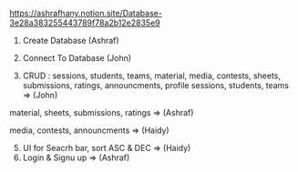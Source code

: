 https://ashrafhany.notion.site/Database-3e28a383255443789f78a2b12e2835e9


1) Create Database  (Ashraf)

2) Connect To Database (John)

3) CRUD : sessions, students, teams, material, media, contests, sheets, submissions, ratings, announcments, profile
sessions, students, teams => (John)

material, sheets, submissions, ratings => (Ashraf)

media, contests, announcments => (Haidy)

5) UI for Seacrh bar, sort ASC & DEC => (Haidy)
6) Login & Signu up => (Ashraf)


